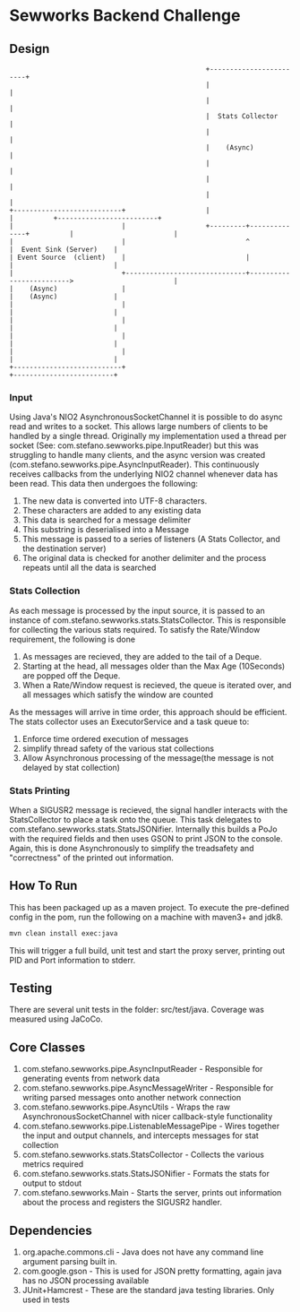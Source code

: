 # Sewworks Backend Challenge

## Design 

```
                                                 +------------------------+
                                                 |                        |
                                                 |                        |
                                                 |  Stats Collector       |
                                                 |                        |
                                                 |    (Async)             |
                                                 |                        |
                                                 |                        |
                                                 |                        |
+---------------------------+                    |                        |          +-------------------------+
|                           |                    +---------+--------------+          |                         |
|                           |                              ^                         |  Event Sink (Server)    |
| Event Source  (client)    |                              |                         |                         |
|                           +------------------------------+------------------------->                         |
|    (Async)                |                                                        |    (Async)              |
|                           |                                                        |                         |
|                           |                                                        |                         |
|                           |                                                        |                         |
|                           |                                                        |                         |
+---------------------------+                                                        +-------------------------+
```

### Input
Using Java's NIO2 AsynchronousSocketChannel it is possible to do async read and writes to a socket. 
This allows large numbers of clients to be handled by a single thread. Originally my implementation used a thread per socket (See: com.stefano.sewworks.pipe.InputReader)
but this was struggling to handle many clients, and the async version was created (com.stefano.sewworks.pipe.AsyncInputReader). 
This continuously receives callbacks from the underlying NIO2 channel whenever data has been read. This data then undergoes the following:

1. The new data is converted into UTF-8 characters. 
2. These characters are added to any existing data
3. This data is searched for a message delimiter
4. This substring is deserialised into a Message
5. This message is passed to a series of listeners (A Stats Collector, and the destination server)
6. The original data is checked for another delimiter and the process repeats until all the data is searched

### Stats Collection
As each message is processed by the input source, it is passed to an instance of com.stefano.sewworks.stats.StatsCollector. 
This is responsible for collecting the various stats required. To satisfy the Rate/Window requirement, the following is done

1. As messages are recieved, they are added to the tail of a Deque.
2. Starting at the head, all messages older than the Max Age (10Seconds) are popped off the Deque.
3. When a Rate/Window request is recieved, the queue is iterated over, and all messages which satisfy the window are counted
 
As the messages will arrive in time order, this approach should be efficient. The stats collector uses an ExecutorService and a task queue to: 

1. Enforce time ordered execution of messages
2. simplify thread safety of the various stat collections
3. Allow Asynchronous processing of the message(the message is not delayed by stat collection)
 
### Stats Printing
When a SIGUSR2 message is recieved, the signal handler interacts with the StatsCollector to place a task onto the queue.
This task delegates to com.stefano.sewworks.stats.StatsJSONifier. Internally this builds a PoJo with the required fields and then uses GSON to print JSON to the console.
Again, this is done Asynchronously to simplify the treadsafety and "correctness" of the printed out information. 

## How To Run
This has been packaged up as a maven project. To execute the pre-defined config in the pom, run the following on a machine with maven3+ and jdk8.

```bash
mvn clean install exec:java
```

This will trigger a full build, unit test and start the proxy server, printing out PID and Port information to stderr. 

## Testing
There are several unit tests in the folder: src/test/java. Coverage was measured using JaCoCo. 

## Core Classes

1. com.stefano.sewworks.pipe.AsyncInputReader - Responsible for generating events from network data
2. com.stefano.sewworks.pipe.AsyncMessageWriter - Responsible for writing parsed messages onto another network connection
3. com.stefano.sewworks.pipe.AsyncUtils - Wraps the raw AsynchronousSocketChannel with nicer callback-style functionality
4. com.stefano.sewworks.pipe.ListenableMessagePipe - Wires together the input and output channels, and intercepts messages for stat collection
5. com.stefano.sewworks.stats.StatsCollector - Collects the various metrics required
6. com.stefano.sewworks.stats.StatsJSONifier - Formats the stats for output to stdout
7. com.stefano.sewworks.Main - Starts the server, prints out information about the process and registers the SIGUSR2 handler. 

## Dependencies
1. org.apache.commons.cli - Java does not have any command line argument parsing built in. 
2. com.google.gson - This is used for JSON pretty formatting, again java has no JSON processing available
3. JUnit+Hamcrest - These are the standard java testing libraries. Only used in tests


 